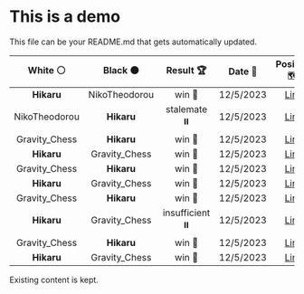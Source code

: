 # This is a demo

This file can be your README.md that gets automatically updated.

<!--START_SECTION:chessStats-->
<!-- Automatically generated with https://github.com/Balastrong/chess-stats-action -->

| White ⚪ | Black ⚫ | Result 🏆 | Date 📅 | Position 🗺️ |
|:---:|:---:|:---:|:---:|:---:|
| **Hikaru** | NikoTheodorou | win 🥇 | 12/5/2023 | <a href="http://www.ee.unb.ca/cgi-bin/tervo/fen.pl?select=2r5/3B1ppk/4n2p/8/1P6/4B3/5P1P/1R3K2 b - -">Link</a> |
| NikoTheodorou | **Hikaru** | stalemate ⏸️ | 12/5/2023 | <a href="http://www.ee.unb.ca/cgi-bin/tervo/fen.pl?select=7K/5k1P/8/8/8/8/6r1/8 w - -">Link</a> |
| Gravity_Chess | **Hikaru** | win 🥇 | 12/5/2023 | <a href="http://www.ee.unb.ca/cgi-bin/tervo/fen.pl?select=8/6K1/8/8/p3k2r/P7/8/7R b - -">Link</a> |
| **Hikaru** | Gravity_Chess | win 🥇 | 12/5/2023 | <a href="http://www.ee.unb.ca/cgi-bin/tervo/fen.pl?select=8/5ppk/4p2n/4P3/pr1R1PP1/1P3NK1/P7/8 b - -">Link</a> |
| Gravity_Chess | **Hikaru** | win 🥇 | 12/5/2023 | <a href="http://www.ee.unb.ca/cgi-bin/tervo/fen.pl?select=6k1/8/p1qnpB2/1pp2p2/2P2Pp1/PP2P3/3R3P/5KN1 w - -">Link</a> |
| **Hikaru** | Gravity_Chess | win 🥇 | 12/5/2023 | <a href="http://www.ee.unb.ca/cgi-bin/tervo/fen.pl?select=2r1k1r1/2qp1p2/p3pPp1/1p2P1Rp/3BP3/1P1Q4/P1P5/1K1R4 b - -">Link</a> |
| Gravity_Chess | **Hikaru** | win 🥇 | 12/5/2023 | <a href="http://www.ee.unb.ca/cgi-bin/tervo/fen.pl?select=8/5krQ/2p2r2/8/3P4/P5P1/5nK1/8 w - -">Link</a> |
| **Hikaru** | Gravity_Chess | insufficient ⏸️ | 12/5/2023 | <a href="http://www.ee.unb.ca/cgi-bin/tervo/fen.pl?select=8/8/8/2k5/8/4K3/8/1N6 b - -">Link</a> |
| Gravity_Chess | **Hikaru** | win 🥇 | 12/5/2023 | <a href="http://www.ee.unb.ca/cgi-bin/tervo/fen.pl?select=6k1/1p6/4P1pp/8/8/1p4P1/1B1n2KP/8 w - -">Link</a> |
| **Hikaru** | Gravity_Chess | win 🥇 | 12/5/2023 | <a href="http://www.ee.unb.ca/cgi-bin/tervo/fen.pl?select=8/8/p2kq1R1/7P/8/5K2/8/r7 b - -">Link</a> |

<!--END_SECTION:chessStats-->

Existing content is kept.
